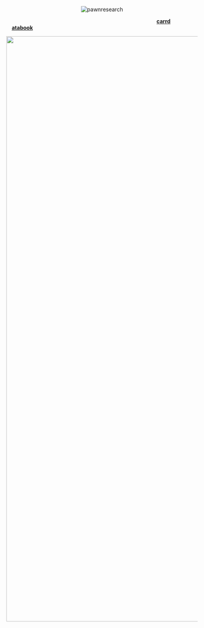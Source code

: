 <p align="center"> <img src="https://komarev.com/ghpvc/?username=pawnresearch&label=DEPEND..&color=DBDBDB&style=square" alt="pawnresearch" /> </p>

 ⠀ ⠀ ⠀⠀ ⠀ ⠀  ⠀ ⠀  ⠀ ⠀ ⠀⠀  ⠀  ⠀ ⠀ ⠀⠀ ⠀ ⠀  ⠀ ⠀  ⠀ ⠀ ⠀⠀  ⠀  ⠀ ⠀ ⠀  **[carrd](https://pawnresearch.carrd.co/)** ⠀⠀  ⠀ ⠀⠀  ⠀  **[atabook](https://pawnresearch.atabook.org/)**
 
<p align="center">
    
  <img width="2048" height="1536" alt="image" src="https://github.com/user-attachments/assets/248b9a23-df5d-43d4-8ef5-ba9027eccfad" />
</p> 
